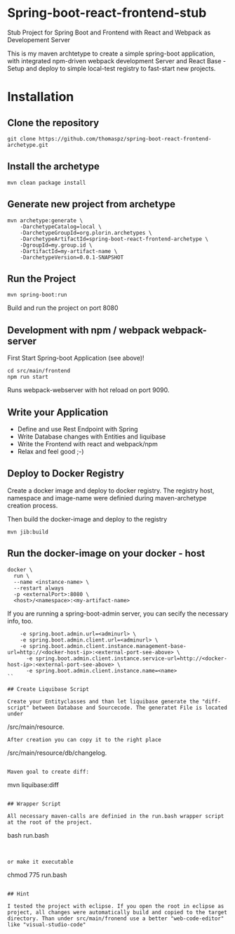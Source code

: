 # Spring-boot-react-frontend-stub
Stub Project for Spring Boot and Frontend with React and Webpack as Developement Server

This is my maven archtetype to create a simple spring-boot application, with integrated npm-driven webpack development Server and React Base - Setup and deploy to simple local-test registry to fast-start new projects.

# Installation

## Clone the repository

```
git clone https://github.com/thomaspz/spring-boot-react-frontend-archetype.git
```

## Install the archetype

```
mvn clean package install
```

## Generate new project from archetype

```
mvn archetype:generate \
    -DarchetypeCatalog=local \
    -DarchetypeGroupId=org.plorin.archetypes \ 
    -DarchetypeArtifactId=spring-boot-react-frontend-archetype \ 
    -DgroupId=my.group.id \
    -DartifactId=my-artifact-name \
    -DarchetypeVersion=0.0.1-SNAPSHOT

```

## Run the Project

```
mvn spring-boot:run
```
Build and run the project on port 8080

## Development with npm / webpack webpack-server

First Start Spring-boot Application (see above)!

```
cd src/main/frontend
npm run start
```

Runs webpack-webserver with hot reload on port 9090.

## Write your Application

- Define and use Rest Endpoint with Spring
- Write Database changes with Entities and liquibase
- Write the Frontend with react and webpack/npm
- Relax and feel good ;-)

## Deploy to Docker Registry

Create a docker image and deploy to docker registry.
The registry host, namespace and image-name were definied during maven-archetype creation process.

Then build the docker-image and deploy to the registry
```
mvn jib:build
```

## Run the docker-image on your docker - host

```
docker \
  run \
  --name <instance-name> \
  --restart always
  -p <externalPort>:8080 \
  <host>/<namespace>:<my-artifact-name>
```

If you are running a spring-boot-admin server, you can secify the necessary info, too.

```
    -e spring.boot.admin.url=<adminurl> \
    -e spring.boot.admin.client.url=<adminurl> \
    -e spring.boot.admin.client.instance.management-base-url=http://<docker-host-ip>:<external-port-see-above> \
      -e spring.boot.admin.client.instance.service-url=http://<docker-host-ip>:<external-port-see-above> \
      -e spring.boot.admin.client.instance.name=<name>
``

## Create Liquibase Script 

Create your Entityclasses and than let liquibase generate the "diff-script" between Database and Sourcecode. The generatet File is located under 
```
/src/main/resource. 
```
After creation you can copy it to the right place 

```
/src/main/resource/db/changelog.
```

Maven goal to create diff:

```
mvn liquibase:diff
```

## Wrapper Script

All necessary maven-calls are definied in the run.bash wrapper script at the root of the project.

```
bash run.bash <option>
```

or make it executable 

```
chmod 775 run.bash
```

## Hint

I tested the project with eclipse. If you open the root in eclipse as project, all changes were automatically build and copied to the target directory. Than under src/main/fronend use a better "web-code-editor" like "visual-studio-code"

